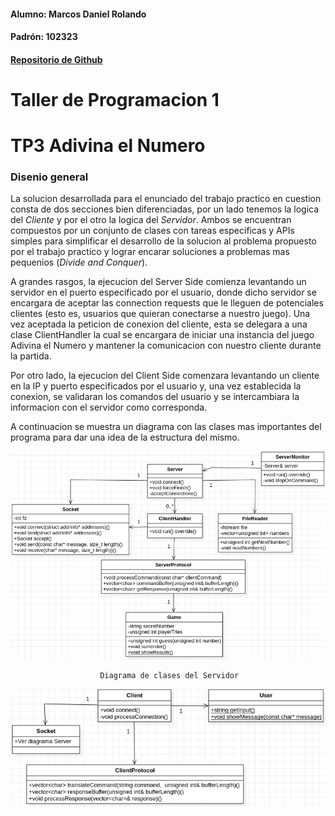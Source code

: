 #### Alumno: Marcos Daniel Rolando
#### Padrón: 102323
#### [Repositorio de Github](https://github.com/MarcosRolando/tp3taller)
# Taller de Programacion 1
# TP3 Adivina el Numero
### Disenio general

La solucion desarrollada para el enunciado del trabajo practico en 
cuestion consta de dos secciones bien diferenciadas, por un lado 
tenemos la logica del _Cliente_ y por el otro la logica del 
_Servidor_. Ambos se encuentran compuestos por un conjunto de clases
con tareas especificas y APIs simples para simplificar el desarrollo
de la solucion al problema propuesto por el trabajo practico y lograr
encarar soluciones a problemas mas pequenios (_Divide and Conquer_).  

A grandes rasgos, la ejecucion del Server Side comienza levantando
un servidor en el puerto especificado por el usuario, donde dicho
servidor se encargara de aceptar las connection requests que le 
lleguen de potenciales clientes (esto es, usuarios que quieran 
conectarse a nuestro juego). Una vez aceptada la peticion de conexion
del cliente, esta se delegara a una clase ClientHandler la cual
se encargara de iniciar una instancia del juego Adivina el Numero y mantener
la comunicacion con nuestro cliente durante la partida.  

Por otro lado, la ejecucion del Client Side comenzara levantando un
cliente en la IP y puerto especificados por el usuario y, una vez 
establecida la conexion, se validaran los comandos del usuario y
se intercambiara la informacion con el servidor como corresponda.  

A continuacion se muestra un diagrama con las clases mas importantes
del programa para dar una idea de la estructura del mismo.

![Diagrama de clases del Servidor](/images/server_class_diagram.jpeg)

                        Diagrama de clases del Servidor

![Diagrama de clases del Cliente](/images/client_class_diagram.jpeg)


    
